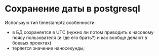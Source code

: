 # Сохранение даты в postgresql
Использую тип timestamptz
 особенности:
  - в БД сохраняется в UTC (нужно ли потом приводить к часовому поясу пользователя (и где его брать?) и как вообще делают в боевых проектах)
  - теряется значение наносекунды;

  









